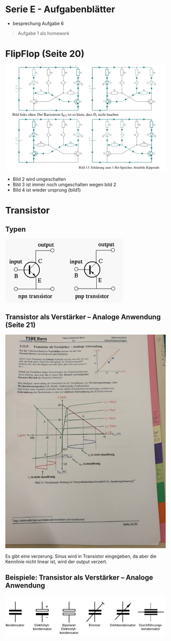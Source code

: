 # Serie E - Aufgabenblätter
- besprechung Aufgabe 6

> Aufgabe 1 als homework

# FlipFlop (Seite 20)
![FlipFlop Schaltung](pics/bild13.png)
- Bild 2 wird umgeschalten
- Bild 3 ist immer noch umgeschalten wegen bild 2
- Bild 4 ist wieder ursprung (bild1)

# Transistor
## Typen
![Transistor Typen](pics/transistors.gif)

## Transistor als Verstärker – Analoge Anwendung (Seite 21)
![Transistor als Verstärker - Analoge Anwendung](pics/script21.jpg)

Es gibt eine verzerung.
Sinus wird in Transistor eingegeben, da aber die Kennlinie nicht linear ist, wird der output verzert.

## Beispiele: Transistor als Verstärker – Analoge Anwendung
![Transistor Typen](pics/schalt.png)
